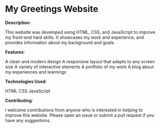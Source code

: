 # My Greetings Website

**Description**:

This website was developed using HTML, CSS, and JavaScript to improve my front-end hard skills. It showcases my work and experience, and provides information about my background and goals.

**Features**:

A clean and modern design
A responsive layout that adapts to any screen size
A variety of interactive elements
A portfolio of my work
A blog about my experiences and learnings

**Technologies Used**:

HTML
CSS
JavaScript

**Contributing**:

I welcome contributions from anyone who is interested in helping to improve this website. Please open an issue or submit a pull request if you have any suggestions.
